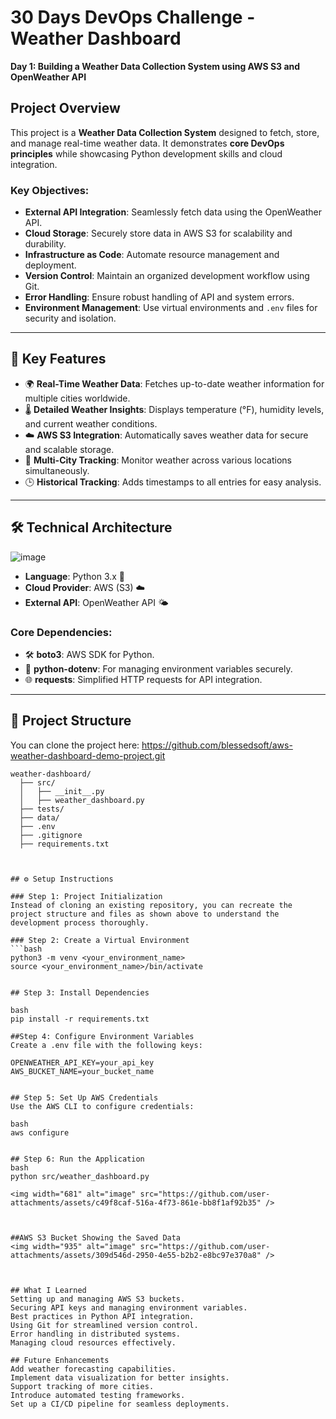 # 30 Days DevOps Challenge - Weather Dashboard  
**Day 1: Building a Weather Data Collection System using AWS S3 and OpenWeather API**

## Project Overview  
This project is a **Weather Data Collection System** designed to fetch, store, and manage real-time weather data. It demonstrates **core DevOps principles** while showcasing Python development skills and cloud integration.  

### Key Objectives:  
- **External API Integration**: Seamlessly fetch data using the OpenWeather API.  
- **Cloud Storage**: Securely store data in AWS S3 for scalability and durability.  
- **Infrastructure as Code**: Automate resource management and deployment.  
- **Version Control**: Maintain an organized development workflow using Git.  
- **Error Handling**: Ensure robust handling of API and system errors.  
- **Environment Management**: Use virtual environments and `.env` files for security and isolation.  

---

## 🌟 Key Features  
- 🌍 **Real-Time Weather Data**: Fetches up-to-date weather information for multiple cities worldwide.  
- 🌡️ **Detailed Weather Insights**: Displays temperature (°F), humidity levels, and current weather conditions.  
- ☁️ **AWS S3 Integration**: Automatically saves weather data for secure and scalable storage.  
- 📌 **Multi-City Tracking**: Monitor weather across various locations simultaneously.  
- 🕒 **Historical Tracking**: Adds timestamps to all entries for easy analysis.  

---

## 🛠️ Technical Architecture  
![image](https://github.com/user-attachments/assets/ead09058-b216-4d58-ac81-acdce10494b8)

- **Language**: Python 3.x 🐍  
- **Cloud Provider**: AWS (S3) ☁️  
- **External API**: OpenWeather API 🌤️



### Core Dependencies:  
- 🛠️ **boto3**: AWS SDK for Python.  
- 🔑 **python-dotenv**: For managing environment variables securely.  
- 🌐 **requests**: Simplified HTTP requests for API integration.  

---

## 📂 Project Structure  
You can clone the project here: https://github.com/blessedsoft/aws-weather-dashboard-demo-project.git

```plaintext
weather-dashboard/
  ├── src/
  │   ├── __init__.py
  │   ├── weather_dashboard.py
  ├── tests/
  ├── data/
  ├── .env
  ├── .gitignore
  ├── requirements.txt



## ⚙️ Setup Instructions  

### Step 1: Project Initialization  
Instead of cloning an existing repository, you can recreate the project structure and files as shown above to understand the development process thoroughly.  

### Step 2: Create a Virtual Environment  
```bash
python3 -m venv <your_environment_name>
source <your_environment_name>/bin/activate


## Step 3: Install Dependencies

bash
pip install -r requirements.txt

##Step 4: Configure Environment Variables
Create a .env file with the following keys:

OPENWEATHER_API_KEY=your_api_key  
AWS_BUCKET_NAME=your_bucket_name  


## Step 5: Set Up AWS Credentials
Use the AWS CLI to configure credentials:

bash
aws configure


## Step 6: Run the Application
bash
python src/weather_dashboard.py

<img width="681" alt="image" src="https://github.com/user-attachments/assets/c49f8caf-516a-4f73-861e-bb8f1af92b35" />



##AWS S3 Bucket Showing the Saved Data
<img width="935" alt="image" src="https://github.com/user-attachments/assets/309d546d-2950-4e55-b2b2-e8bc97e370a8" />



## What I Learned
Setting up and managing AWS S3 buckets.
Securing API keys and managing environment variables.
Best practices in Python API integration.
Using Git for streamlined version control.
Error handling in distributed systems.
Managing cloud resources effectively.

## Future Enhancements
Add weather forecasting capabilities.
Implement data visualization for better insights.
Support tracking of more cities.
Introduce automated testing frameworks.
Set up a CI/CD pipeline for seamless deployments.
